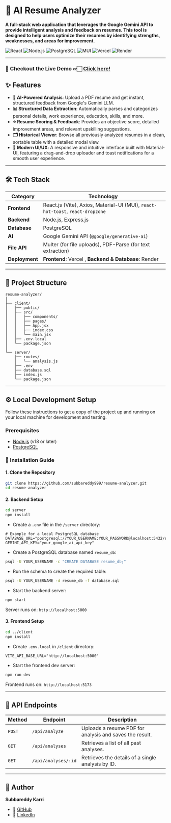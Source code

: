 
# 📄 AI Resume Analyzer

**A full-stack web application that leverages the Google Gemini API to provide intelligent analysis and feedback on resumes. This tool is designed to help users optimize their resumes by identifying strengths, weaknesses, and areas for improvement.**

![React](https://img.shields.io/badge/React-20232A?style=for-the-badge&logo=react&logoColor=61DAFB)
![Node.js](https://img.shields.io/badge/Node.js-339933?style=for-the-badge&logo=nodedotjs&logoColor=white)
![PostgreSQL](https://img.shields.io/badge/PostgreSQL-4169E1?style=for-the-badge&logo=postgresql&logoColor=white)
![MUI](https://img.shields.io/badge/MUI-007FFF?style=for-the-badge&logo=mui&logoColor=white)
![Vercel](https://img.shields.io/badge/Vercel-000000?style=for-the-badge&logo=vercel&logoColor=white)
![Render](https://img.shields.io/badge/Render-46E3B7?style=for-the-badge&logo=render&logoColor=white)

---

### 🚀 Checkout the Live Demo 👉🏻 [Click here!](https://resume-analyzer-fawn-gamma.vercel.app/)

## ✨ Features

- **🤖 AI-Powered Analysis**: Upload a PDF resume and get instant, structured feedback from Google's Gemini LLM.
- **📊 Structured Data Extraction**: Automatically parses and categorizes personal details, work experience, education, skills, and more.
- **⭐ Resume Scoring & Feedback**: Provides an objective score, detailed improvement areas, and relevant upskilling suggestions.
- **🗂️ Historical Viewer**: Browse all previously analyzed resumes in a clean, sortable table with a detailed modal view.
- **💅 Modern UI/UX**: A responsive and intuitive interface built with Material-UI, featuring a drag-and-drop uploader and toast notifications for a smooth user experience.

---

## 🛠️ Tech Stack

| Category      | Technology                                                                                                   |
| ------------- | ------------------------------------------------------------------------------------------------------------- |
| **Frontend**  | React.js (Vite), Axios, Material-UI (MUI), `react-hot-toast`, `react-dropzone`                               |
| **Backend**   | Node.js, Express.js                                                                                          |
| **Database**  | PostgreSQL                                                                                                   |
| **AI**        | Google Gemini API (`@google/generative-ai`)                                                                  |
| **File API**  | Multer (for file uploads), PDF-Parse (for text extraction)                                                   |
| **Deployment**| **Frontend**: Vercel , **Backend & Database**: Render                                                   |

---

## 📂 Project Structure

```
resume-analyzer/
│
├── client/
│   ├── public/
│   ├── src/
│   │   ├── components/
│   │   ├── pages/
│   │   ├── App.jsx
│   │   ├── index.css
│   │   └── main.jsx
│   ├── .env.local
│   └── package.json
│
└── server/
    ├── routes/
    │   └── analysis.js
    ├── .env
    ├── database.sql
    ├── index.js
    └── package.json
```

---

## ⚙️ Local Development Setup

Follow these instructions to get a copy of the project up and running on your local machine for development and testing.

### Prerequisites

- [Node.js](https://nodejs.org/en/) (v18 or later)
- [PostgreSQL](https://www.postgresql.org/download/)

### 🔧 Installation Guide

#### 1. Clone the Repository

```bash
git clone https://github.com/subbareddy999/resume-analyzer.git
cd resume-analyzer
```

#### 2. Backend Setup

```bash
cd server
npm install
```

- Create a `.env` file in the `/server` directory:

```env
# Example for a local PostgreSQL database
DATABASE_URL="postgresql://YOUR_USERNAME:YOUR_PASSWORD@localhost:5432/resume_db"
GEMINI_API_KEY="your_google_ai_api_key"
```

- Create a PostgreSQL database named `resume_db`:

```bash
psql -U YOUR_USERNAME -c "CREATE DATABASE resume_db;"
```

- Run the schema to create the required table:

```bash
psql -U YOUR_USERNAME -d resume_db -f database.sql
```

- Start the backend server:

```bash
npm start
```

Server runs on: `http://localhost:5000`

#### 3. Frontend Setup

```bash
cd ../client
npm install
```

- Create `.env.local` in `/client` directory:

```env
VITE_API_BASE_URL="http://localhost:5000"
```

- Start the frontend dev server:

```bash
npm run dev
```

Frontend runs on: `http://localhost:5173`

---

## 🔌 API Endpoints

| Method | Endpoint            | Description                                              |
|--------|---------------------|----------------------------------------------------------|
| `POST` | `/api/analyze`      | Uploads a resume PDF for analysis and saves the result. |
| `GET`  | `/api/analyses`     | Retrieves a list of all past analyses.                  |
| `GET`  | `/api/analyses/:id` | Retrieves the details of a single analysis by ID.       |

---

## 👤 Author

**Subbareddy Karri**

- 🔗 [GitHub](https://github.com/subbareddy999)
- 💼 [LinkedIn](https://www.linkedin.com/in/subbareddykarri/)

